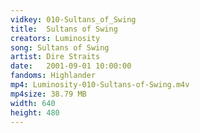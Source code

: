 ```yaml
---
vidkey: 010-Sultans_of_Swing
title:  Sultans of Swing
creators: Luminosity
song: Sultans of Swing
artist: Dire Straits
date:   2001-09-01 10:00:00
fandoms: Highlander
mp4: Luminosity-010-Sultans-of-Swing.m4v
mp4size: 38.79 MB
width: 640
height: 480
---
```



  